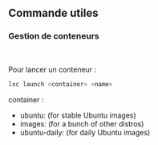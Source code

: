 ## Commande utiles

### Gestion de conteneurs
<br>

Pour lancer un conteneur :
```bash
lxc launch <container> <name>
```
container :
* ubuntu: (for stable Ubuntu images)
* images: (for a bunch of other distros)
* ubuntu-daily: (for daily Ubuntu images)
